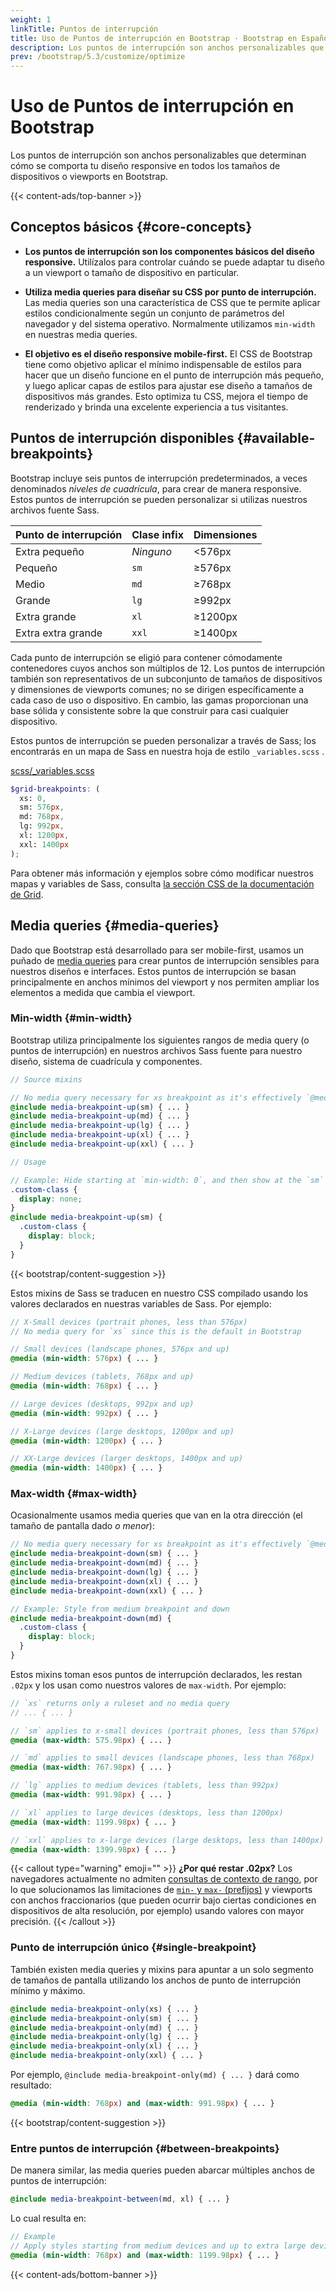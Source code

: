 ```yaml
---
weight: 1
linkTitle: Puntos de interrupción
title: Uso de Puntos de interrupción en Bootstrap · Bootstrap en Español v5.3
description: Los puntos de interrupción son anchos personalizables que determinan cómo se comporta tu diseño responsive en todos los tamaños de dispositivos o viewports en Bootstrap.
prev: /bootstrap/5.3/customize/optimize
---
```


# Uso de Puntos de interrupción en Bootstrap

Los puntos de interrupción son anchos personalizables que determinan cómo se comporta tu diseño responsive en todos los tamaños de dispositivos o viewports en Bootstrap.

{{< content-ads/top-banner >}}

Conceptos básicos {#core-concepts}
-----------------------------------

* **Los puntos de interrupción son los componentes básicos del diseño responsive.** Utilízalos para controlar cuándo se puede adaptar tu diseño a un viewport o tamaño de dispositivo en particular.
    
* **Utiliza media queries para diseñar su CSS por punto de interrupción.** Las media queries son una característica de CSS que te permite aplicar estilos condicionalmente según un conjunto de parámetros del navegador y del sistema operativo. Normalmente utilizamos `min-width` en nuestras media queries.
    
* **El objetivo es el diseño responsive mobile-first.** El CSS de Bootstrap tiene como objetivo aplicar el mínimo indispensable de estilos para hacer que un diseño funcione en el punto de interrupción más pequeño, y luego aplicar capas de estilos para ajustar ese diseño a tamaños de dispositivos más grandes. Esto optimiza tu CSS, mejora el tiempo de renderizado y brinda una excelente experiencia a tus visitantes.
    

Puntos de interrupción disponibles {#available-breakpoints}
------------------------------------------------------------

Bootstrap incluye seis puntos de interrupción predeterminados, a veces denominados _niveles de cuadrícula_, para crear de manera responsive. Estos puntos de interrupción se pueden personalizar si utilizas nuestros archivos fuente Sass.

| Punto de interrupción | Clase infix | Dimensiones |
| --------------------- | ----------- | ----------- |
| Extra pequeño         | _Ninguno_   | \<576px     |
| Pequeño               | `sm`        | ≥576px      |
| Medio                 | `md`        | ≥768px      |
| Grande                | `lg`        | ≥992px      |
| Extra grande          | `xl`        | ≥1200px     |
| Extra extra grande    | `xxl`       | ≥1400px     |

Cada punto de interrupción se eligió para contener cómodamente contenedores cuyos anchos son múltiplos de 12. Los puntos de interrupción también son representativos de un subconjunto de tamaños de dispositivos y dimensiones de viewports comunes; no se dirigen específicamente a cada caso de uso o dispositivo. En cambio, las gamas proporcionan una base sólida y consistente sobre la que construir para casi cualquier dispositivo.

Estos puntos de interrupción se pueden personalizar a través de Sass; los encontrarás en un mapa de Sass en nuestra hoja de estilo `_variables.scss` .

[scss/_variables.scss](https://github.com/twbs/bootstrap/blob/v5.3.2/scss/_variables.scss)

```scss {filename="scss/_variables.scss"}
$grid-breakpoints: (
  xs: 0,
  sm: 576px,
  md: 768px,
  lg: 992px,
  xl: 1200px,
  xxl: 1400px
);
```

Para obtener más información y ejemplos sobre cómo modificar nuestros mapas y variables de Sass, consulta [la sección CSS de la documentación de Grid](/bootstrap/5.3/layout/grid/#css).

Media queries {#media-queries}
-------------------------------

Dado que Bootstrap está desarrollado para ser mobile-first, usamos un puñado de [media queries](https://developer.mozilla.org/en-US/docs/Web/CSS/Media_Queries/Using_media_queries) para crear puntos de interrupción sensibles para nuestros diseños e interfaces. Estos puntos de interrupción se basan principalmente en anchos mínimos del viewport y nos permiten ampliar los elementos a medida que cambia el viewport.

### Min-width {#min-width}

Bootstrap utiliza principalmente los siguientes rangos de media query (o puntos de interrupción) en nuestros archivos Sass fuente para nuestro diseño, sistema de cuadrícula y componentes.

```scss {filename="SCSS"}
// Source mixins

// No media query necessary for xs breakpoint as it's effectively `@media (min-width: 0) { ... }`
@include media-breakpoint-up(sm) { ... }
@include media-breakpoint-up(md) { ... }
@include media-breakpoint-up(lg) { ... }
@include media-breakpoint-up(xl) { ... }
@include media-breakpoint-up(xxl) { ... }

// Usage

// Example: Hide starting at `min-width: 0`, and then show at the `sm` breakpoint
.custom-class {
  display: none;
}
@include media-breakpoint-up(sm) {
  .custom-class {
    display: block;
  }
}
```

{{< bootstrap/content-suggestion >}}

Estos mixins de Sass se traducen en nuestro CSS compilado usando los valores declarados en nuestras variables de Sass. Por ejemplo:

```scss {filename="SCSS"}
// X-Small devices (portrait phones, less than 576px)
// No media query for `xs` since this is the default in Bootstrap

// Small devices (landscape phones, 576px and up)
@media (min-width: 576px) { ... }

// Medium devices (tablets, 768px and up)
@media (min-width: 768px) { ... }

// Large devices (desktops, 992px and up)
@media (min-width: 992px) { ... }

// X-Large devices (large desktops, 1200px and up)
@media (min-width: 1200px) { ... }

// XX-Large devices (larger desktops, 1400px and up)
@media (min-width: 1400px) { ... }
```

### Max-width {#max-width}

Ocasionalmente usamos media queries que van en la otra dirección (el tamaño de pantalla dado _o menor_):

```scss {filename="SCSS"}
// No media query necessary for xs breakpoint as it's effectively `@media (max-width: 0) { ... }`
@include media-breakpoint-down(sm) { ... }
@include media-breakpoint-down(md) { ... }
@include media-breakpoint-down(lg) { ... }
@include media-breakpoint-down(xl) { ... }
@include media-breakpoint-down(xxl) { ... }

// Example: Style from medium breakpoint and down
@include media-breakpoint-down(md) {
  .custom-class {
    display: block;
  }
}
```

Estos mixins toman esos puntos de interrupción declarados, les restan `.02px` y los usan como nuestros valores de `max-width`. Por ejemplo:

```scss {filename="SCSS"}
// `xs` returns only a ruleset and no media query
// ... { ... }

// `sm` applies to x-small devices (portrait phones, less than 576px)
@media (max-width: 575.98px) { ... }

// `md` applies to small devices (landscape phones, less than 768px)
@media (max-width: 767.98px) { ... }

// `lg` applies to medium devices (tablets, less than 992px)
@media (max-width: 991.98px) { ... }

// `xl` applies to large devices (desktops, less than 1200px)
@media (max-width: 1199.98px) { ... }

// `xxl` applies to x-large devices (large desktops, less than 1400px)
@media (max-width: 1399.98px) { ... }
```

{{< callout type="warning" emoji="" >}}
**¿Por qué restar .02px?** Los navegadores actualmente no admiten [consultas de contexto de rango](https://www.w3.org/TR/mediaqueries-4/#range-context), por lo que solucionamos las limitaciones de [`min-` y `max-` (prefijos)](https://www.w3.org/TR/mediaqueries-4/#mq-min-max) y viewports con anchos fraccionarios (que pueden ocurrir bajo ciertas condiciones en dispositivos de alta resolución, por ejemplo) usando valores con mayor precisión.
{{< /callout >}}

### Punto de interrupción único {#single-breakpoint}

También existen media queries y mixins para apuntar a un solo segmento de tamaños de pantalla utilizando los anchos de punto de interrupción mínimo y máximo.

```scss {filename="SCSS"}
@include media-breakpoint-only(xs) { ... }
@include media-breakpoint-only(sm) { ... }
@include media-breakpoint-only(md) { ... }
@include media-breakpoint-only(lg) { ... }
@include media-breakpoint-only(xl) { ... }
@include media-breakpoint-only(xxl) { ... }
```

Por ejemplo, `@include media-breakpoint-only(md) { ... }` dará como resultado:

```scss {filename="SCSS"}
@media (min-width: 768px) and (max-width: 991.98px) { ... }
```

{{< bootstrap/content-suggestion >}}

### Entre puntos de interrupción {#between-breakpoints}

De manera similar, las media queries pueden abarcar múltiples anchos de puntos de interrupción:

```scss {filename="SCSS"}
@include media-breakpoint-between(md, xl) { ... }
```

Lo cual resulta en:

```scss {filename="SCSS"}
// Example
// Apply styles starting from medium devices and up to extra large devices
@media (min-width: 768px) and (max-width: 1199.98px) { ... }
```

{{< content-ads/bottom-banner >}}